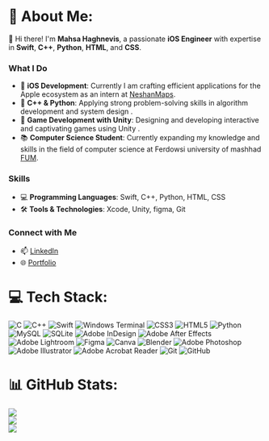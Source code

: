 # 💫 About Me:

👋 Hi there! I'm **Mahsa Haghnevis**, a passionate **iOS Engineer** with expertise in **Swift**, **C++**, **Python**, **HTML**, and **CSS**. 


### What I Do
- 🔭 **iOS Development**: Currently I am crafting efficient applications for the Apple ecosystem as an intern at [NeshanMaps](https://neshan.org).
- 🧩 **C++ & Python**: Applying strong problem-solving skills in algorithm development and system design . 
- 🌱 **Game Development with Unity**: Designing and developing interactive and captivating games using Unity .
- 📚 **Computer Science Student**: Currently expanding my knowledge and skills in the field of computer science at Ferdowsi university of mashhad [FUM](https://en.um.ac.ir/).


### Skills
- 💻 **Programming Languages**: Swift, C++, Python, HTML, CSS
- 🛠 **Tools & Technologies**: Xcode, Unity, figma, Git

### Connect with Me
- 📫 [LinkedIn](https://www.linkedin.com/in/mahsa-haghnevis)
- 🌐 [Portfolio](https://mahsahaghnevis.github.io/)

# 💻 Tech Stack:
![C](https://img.shields.io/badge/c-%2300599C.svg?style=flat&logo=c&logoColor=white) ![C++](https://img.shields.io/badge/c++-%2300599C.svg?style=flat&logo=c%2B%2B&logoColor=white) ![Swift](https://img.shields.io/badge/swift-F54A2A?style=flat&logo=swift&logoColor=white) ![Windows Terminal](https://img.shields.io/badge/Windows%20Terminal-%234D4D4D.svg?style=flat&logo=windows-terminal&logoColor=white) ![CSS3](https://img.shields.io/badge/css3-%231572B6.svg?style=flat&logo=css3&logoColor=white) ![HTML5](https://img.shields.io/badge/html5-%23E34F26.svg?style=flat&logo=html5&logoColor=white) ![Python](https://img.shields.io/badge/python-3670A0?style=flat&logo=python&logoColor=ffdd54) ![MySQL](https://img.shields.io/badge/mysql-4479A1.svg?style=flat&logo=mysql&logoColor=white) ![SQLite](https://img.shields.io/badge/sqlite-%2307405e.svg?style=flat&logo=sqlite&logoColor=white) ![Adobe InDesign](https://img.shields.io/badge/Adobe%20InDesign-49021F?style=flat&logo=adobeindesign&logoColor=FF3366) ![Adobe After Effects](https://img.shields.io/badge/Adobe%20After%20Effects-9999FF.svg?style=flat&logo=Adobe%20After%20Effects&logoColor=white) ![Adobe Lightroom](https://img.shields.io/badge/Adobe%20Lightroom-31A8FF.svg?style=flat&logo=Adobe%20Lightroom&logoColor=white) ![Figma](https://img.shields.io/badge/figma-%23F24E1E.svg?style=flat&logo=figma&logoColor=white) ![Canva](https://img.shields.io/badge/Canva-%2300C4CC.svg?style=flat&logo=Canva&logoColor=white) ![Blender](https://img.shields.io/badge/blender-%23F5792A.svg?style=flat&logo=blender&logoColor=white) ![Adobe Photoshop](https://img.shields.io/badge/adobe%20photoshop-%2331A8FF.svg?style=flat&logo=adobe%20photoshop&logoColor=white) ![Adobe Illustrator](https://img.shields.io/badge/adobe%20illustrator-%23FF9A00.svg?style=flat&logo=adobe%20illustrator&logoColor=white) ![Adobe Acrobat Reader](https://img.shields.io/badge/Adobe%20Acrobat%20Reader-EC1C24.svg?style=flat&logo=Adobe%20Acrobat%20Reader&logoColor=white) ![Git](https://img.shields.io/badge/git-%23F05033.svg?style=flat&logo=git&logoColor=white) ![GitHub](https://img.shields.io/badge/github-%23121011.svg?style=flat&logo=github&logoColor=white)
# 📊 GitHub Stats:
![](https://github-readme-stats.vercel.app/api?username=MahsaHaghnevis&theme=midnight-purple&hide_border=false&include_all_commits=false&count_private=false)<br/>
![](https://github-readme-streak-stats.herokuapp.com/?user=MahsaHaghnevis&theme=midnight-purple&hide_border=false)<br/>
![](https://github-readme-stats.vercel.app/api/top-langs/?username=MahsaHaghnevis&theme=midnight-purple&hide_border=false&include_all_commits=false&count_private=false&layout=compact)

